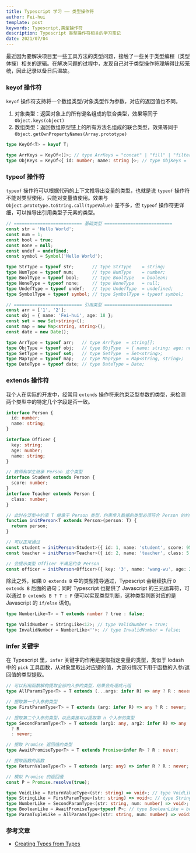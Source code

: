 ```yaml
---
title: Typescript 学习 —— 类型操作符
author: Fei-hui
template: post
keywords: Typescript,类型操作符
description: Typescript 类型操作符相关的学习笔记
date: 2021/07/04
---
```


最近因为要解决项目里一些工具方法的类型问题，接触了一些关于类型编程（类型体操）相关的逻辑。在解决问题的过程中，发现自己对于类型操作符理解得比较笼统，因此记录以备日后温故。

### keyof 操作符

`keyof` 操作符支持将一个数组类型/对象类型作为参数，对应的返回值也不同。

1. 对象类型：返回对象上的所有键名组成的联合类型，效果等同于 `Object.keys(object)`
2. 数组类型：返回数组原型链上的所有方法名组成的联合类型，效果等同于 `Object.getOwnPropertyNames(Array.prototype)`

```ts
type KeyOf<T> = keyof T;

type ArrKeys = KeyOf<[]>; // type ArrKeys = "concat" | "fill" | "filter" | ...;
type ObjKeys = KeyOf<{ id: number; name: string }>; // type ObjKeys = 'id' | 'name';
```

### typeof 操作符

`typeof` 操作符可以根据代码的上下文推导出变量的类型，也就是说 `typeof` 操作符不能对类型使用，只能对变量值使用。效果与 `Object.prototype.toString.call(typeValue)` 差不多，但 `typeof` 操作符更详细，可以推导出引用类型子元素的类型。

<!-- prettier-ignore-start -->
```ts
// ========================== 基础类型 ==========================
const str = 'Hello World';
const num = 1;
const bool = true;
const none = null;
const undef = undefined;
const symbol = Symbol('Hello World');

type StrType = typeof str;       // type StrType    = string;
type NumType = typeof num;       // type NumType    = number;
type BoolType = typeof bool;     // type BoolType   = boolean;
type NoneType = typeof none;     // type NoneType   = null;
type UndefType = typeof undef;   // type UndefType  = undefined;
type SymbolType = typeof symbol; // type SymbolType = typeof symbol;

// ========================== 引用类型 ==========================
const arr = ['1', '2'];
const obj = { name: 'Fei-hui', age: 18 };
const set = new Set<string>();
const map = new Map<string, string>();
const date = new Date();

type ArrType = typeof arr;   // type ArrType  = string[];
type ObjType = typeof obj;   // type ObjType  = { name: string; age: number };
type SetType = typeof set;   // type SetType  = Set<string>;
type MapType = typeof map;   // type MapType  = Map<string, string>;
type DateType = typeof date; // type DateType = Date;
```
<!-- prettier-ignore-end -->

### extends 操作符

我个人在实际的开发中，经常用 `extends` 操作符来约束泛型参数的类型，来检测两个类型中的特定几个字段是否一致。

```ts
interface Person {
  id: number;
  name: string;
}

interface Officer {
  key: string;
  age: number;
  name: string;
}

// 教师和学生继承 Person 这个类型
interface Student extends Person {
  score: number;
}
interface Teacher extends Person {
  class: number;
}

// 此时在泛型中约束 T 继承于 Person 类型，约束传入数据的类型必须符合 Person 的约束
function initPerson<T extends Person>(person: T) {
  return person;
}

// 可以正常通过
const student = initPerson<Student>({ id: 1, name: 'student', score: 95 });
const teacher = initPerson<Teacher>({ id: 2, name: 'teacher', class: 5 });

// 会提示类型 Officer 不满足约束 Person
const officer = initPerson<Officer>({ key: '3', name: 'wang-wu', age: 20 });
```

除此之外，如果 `D extends B` 中的类型推导通过，Typescript 会继续执行 `D extends B` 后面的语句；同时 Typescript 也提供了 Javascript 的三元运算符，可以通过 `D extends B ? T : F` 便可以实现类型判断，这种类型判断对应的是 Javascript 的 `if/else` 语句。

```ts
type NumberLike<T> = T extends number ? true : false;

type ValidNumber = StringLike<12>; // type ValidNumber = true;
type InvalidNumber = NumberLike<''>; // type InvalidNumber = false;
```

### infer 关键字

在 Typescript 里，`infer` 关键字的作用是提取指定变量的类型，类似于 lodash 中的 `pick` 工具函数，从对象里取出对应键的值，大部分情况下用于函数的入参/返回值的类型提取。

```ts
// 可以利用函数解构提取全部的入参的类型，结果会处理成元组
type AllParamsType<T> = T extends (...args: infer R) => any ? R : never;

// 提取第一个入参的类型
type FirstParamType<T> = T extends (arg: infer R) => any ? R : never;

// 提取第二个入参的类型，以此类推可以提取第 n 个入参的类型
type SecondParamType<T> = T extends (arg1: any, arg2: infer R) => any
  ? R
  : never;

// 提取 Promise 返回值的类型
type AwaitPromiseType<T> = T extends Promise<infer R> ? R : never;

// 提取函数的函数
type ReturnValueType<T> = T extends (arg: any) => infer R ? R : never;

// 模拟 Promise 的返回值
const P = Promise.resolve(true);

type VoidLike = ReturnValueType<(str: string) => void>; // type VoidLike = void;
type StringLike = FirstParamType<(str: string) => void>; // type StringLike = string;
type NumberLike = SecondParamType<(str: string, num: number) => void>; // type NumberLike = number;
type BooleanLike = AwaitPromiseType<typeof P>; // type BooleanLike = boolean;
type ParamTupleLike = AllParamsType<(str: string, num: number) => void>; // type ParamTupleLike = [string, number];
```

### 参考文章

- [Creating Types from Types](https://www.typescriptlang.org/docs/handbook/2/types-from-types.html)
